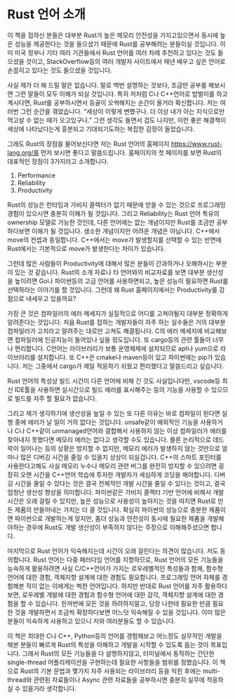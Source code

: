 # Rust 언어 소개

이 책을 접하신 분들은 대부분 Rust가 높은 메모리 안전성을 가지고있으면서 동시에 높은 성능을 제공한다는 것을 들으셨기 때문에 Rust를 공부해려는 분들이실 것입니다. 이미 미국 정부나 기타 여러 기관들에서 Rust 언어를 여러 차례 추천하고 있다는 것도 들으셨을 것이고, StackOverflow등의 여러 개발자 사이트에서 매년 배우고 싶은 언어로 손꼽히고 있다는 것도 들으셨을 것입니다.

사실 제가 더 해 드릴 말은 없습니다. 말로 백번 설명하는 것보다, 조금만 공부를 해보시면 그런 말들이 모두 이해가 되실 것입니다. 특히 저처럼 C나 C++언어로 밥벌이를 하고계시다면, Rust를 공부하시면서 등골이 오싹해지는 순간이 올거라 확신합니다. 저는 여러번 그런 순간을 겪었습니다. “세상이 이렇게 변했구나. 더 이상 내가 아는 지식으로만 먹고살 수 없는 때가 오고있구나.” 그런 생각도 들면서 겁도 나지만, 이런 좋은 해결책이 세상에 나타났다는게 흥분되고 기대되기도하는 복잡한 감정이 들었습니다.

그래도 Rust의 장점을 물어보신다면 저는 Rust 언어의 홈페이지 https://www.rust-lang.org/를 먼저 보시면 좋다고 말씀드립니다. 홈페이지의 첫 페이지를 보면 Rust의 대표적인 장점이 3가지라고 소개합니다. 

1. Performance
2. Reliability
3. Productivity  

Rust의 성능은 런타임과 가비지 콜렉터가 없기 때문에 얻을 수 있는 것으로 프로그래밍 경험이 있으시면 충분히 이해가 될 것입니다. 그리고 Reliability는 Rust 언어 특유의 ownership 모델로 가능한 것인데, 다른 언어에는 없는 개념이지만 Rust를 조금만 공부하다보면 이해가 될 것입니다. 생소한 개념이지만 어려운 개념은 아닙니다. C++에서 move의 컨셉과 동일합니다. C++에서는 move가 발생할지를 선택할 수 있는 반면에 Rust에서는 기본적으로 move가 발생한다는 차이가 있습니다.

그런데 많은 사람들이 Productivity에 대해서 많은 분들이 간과하거나 오해하시는 부분이 있는 것 같습니다. Rust의 소개 자료나 타 언어와의 비교자료를 보면 대부분 생산성을 높이려면 Go나 파이썬등의 고급 언어를 사용하면되고, 높은 성능이 필요하면 Rust를 선택하라는 이야기를 할 것입니다. 그런데 왜 Rust 홈페이지에서는 Productivity를 강점으로 내세우고 있을까요?

가장 큰 것은 컴파일러의 에러 메세지가 실질적으로 어디를 고쳐야될지 대부분 정확하게 알려준다는 것입니다. 처음 Rust를 접하는 개발자들이 자주 하는 실수들은 거의 대부분 컴파일러가 고치라고 알려주는 대로만 고쳐도 해결됩니다. C의 에러 메세지에 비교해보면 컴파일러에 인공지능이 들어있나 싶을 정도입니다. 또 cargo등의 관련 툴들이 너무나 편리합니다. C언어는 라이브러리가 보통 운영체제에 설치되므로 apt나 yum으로 라이브러리를 설치합니다. 또 C++은 cmake나 maven등이 있고 파이썬에는 pip가 있습니다. 저는 그중에서 cargo가 제일 적응하기 쉬웠고 편리했다고 말씀드리고 싶습니다.

Rust 언어의 특성상 빌드 시간이 다른 언어에 비해 긴 것도 사실입니다만, vscode등 최신 IDE툴을 사용하면 실시간으로 빌드 에러를 표시해주는 등의 기능을 사용할 수 있으므로 빌드를 자주 할 필요가 없습니다.

그리고 제가 생각하기에 생산성을 높일 수 있는 또 다른 이유는 바로 컴파일이 된다면 실행 중에 에러가 날 일이 거의 없다는 것입니다. unsafe같이 예외적인 기능을 사용하거나 C나 C++같이 unmanaged언어와 결합해서 사용하지 않는 이상 컴파일러가 에러를 찾아내지 못했다면 메모리 에러는 없다고 생각할 수도 있습니다. 물론 논리적으로 데드락이 일어나는 등의 상황은 방지할 수 없지만, 메모리 에러가 발생하지 않는 것만으로 얼마나 많은 디버깅 시간을 줄일 수 있을지 상상이 되실겁니다. C++의 스마트 포인터를 사용한다고해도 사실 메모리 누수나 메모리 관련 버그를 완전히 방지할 수 있으려면 굉장히 오랜 시간을 C++언어 학습에 투자한 개발자가 세심하게 코딩을 해야합니다. 디버깅 시간을 줄일 수 있다는 것은 결국 전체적인 개발 시간을 줄일 수 있다는 것이고, 결국 엄청난 생산성 향상을 의미합니다. 파이썬같은 가비지 콜렉터 기반 언어에 비해서 개발 시간은 오래 걸릴 수 있지만, 높은 성능으로 사용성이 높아지는 것을 따지면 Rust로 만든 제품의 만들어내는 가치는 더 클 것입니다. 확실히 파이썬의 성능으로 충분한 제품이면 파이썬으로 개발하는게 맞지만, 좀더 성능과 안전성이 동시에 필요한 제품을 개발해야하는 경우에 Rust도 개발 생산성이 부족하지 않다는 주장으로 이해해주셨으면 합니다.

마지막으로 Rust 언어가 익숙해지는데 시간이 오래 걸린다는 의견이 많습니다. 저도 동의합니다. Rust 언어는 다중 패러다임 언어를 지향하므로, Rust 언어의 모든 기능들을 능숙하게 활용하려면 사실 C/C++언어가 가지는 로우레벨적인 특성들과 함께, 함수형 언어에 대한 경험, 객체지향 설계에 대한 경험도 필요합니다. 프로그래밍 언어 자체를 경험해본 적이 없는 이에게는 벅찬 언어입니다. 하지만 반대로 Rust 언어를 자주 활용하다보면, 로우레벨 개발에 대한 경험과 함수형 언어에 대한 감각, 객체지향 설계에 대한 경험을 할 수 있습니다. 한꺼번에 모든 것을 하려하지말고, 당장 나한테 필요한 만큼 필요한 것을 개발하면서 조금씩 확장하다보면 어느덧 익숙해질 수 있을 것입니다. 이미 많은 분들이 익숙하게 사용하고 있으니 저와 여러분들도 할 수 있습니다.

이 책은 최대한 C나 C++, Python등의 언어를 경험해보고 어느정도 실무적인 개발을 해본 분들이 빠르게 Rust의 특성을 이해하고 개발을 시작할 수 있도록 돕는 것이 목표입니다. 그래서 Rust의 모든 기능들을 다 설명하지않고, 터미널에서 동작하는 간단한 single-thread 어플리케이션을 구현하는데 필요한 사항들을 범위를 정했습니다. 이 책으로 Rust의 기본 문법과 몇가지 자주 사용되는 라이브러리 등을 익힌 후에는 multi-thread와 관련된 자료들이나 Async 관련 자료들을 공부하시면 충분히 실무에 적응하실 수 있을거라 생각합니다.